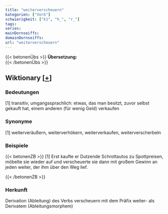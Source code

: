 ```yaml
---
title: "weiterverscheuern"
kategorien: ["Verb"]
schwierigkeit: ["k1", "h_", "r_"]
tags:
series:
mainDornseiffs:
domainDornseiffs:
url: "weiterverscheuern"
---
```


{{< betonenÜbs >}}
**Übersetzung:**  
{{< /betonenÜbs >}}

## Wiktionary [[+](https://de.wiktionary.org/wiki/weiterverscheuern)]

### Bedeutungen
[1] transitiv, umgangssprachlich: etwas, das man besitzt, zuvor selbst gekauft hat, einem anderen (für wenig Geld) verkaufen  

### Synonyme
[1] weiterveräußern, weiterverhökern, weiterverkaufen, weiterverscherbeln  

### Beispiele
{{< betonenZB >}}
[1] Erst kaufte er Dutzende Schrottautos zu Spottpreisen, möbelte sie wieder auf und verscheuerte sie dann mit großem Gewinn an jeden weiter, der ihm über den Weg lief.  

{{< /betonenZB >}}
### Herkunft
Derivation (Ableitung) des Verbs verscheuern mit dem Präfix weiter- als Derivatem (Ableitungsmorphem)  


